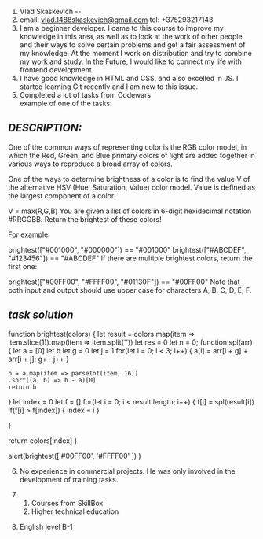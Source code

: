1. Vlad Skaskevich
--
2. email: vlad.1488skaskevich@gmail.com   tel: +375293217143
3. I am a beginner developer. I came to this course to improve my knowledge in this area, as well as to look at the work of other people and their ways to solve certain problems and get a fair assessment of my knowledge. At the moment I work on distribution and try to combine my work and study. In the Future, I would like to connect my life with frontend development.
4. I have good knowledge in HTML and CSS, and also excelled in JS. I started learning Git recently and I am new to this issue.
5. Completed a lot of tasks from Codewars  
example of one of the tasks:

*DESCRIPTION:*
------------------------------------------
One of the common ways of representing color is the RGB color model, in which the Red, Green, and Blue primary colors of light are added together in various ways to reproduce a broad array of colors.

One of the ways to determine brightness of a color is to find the value V of the alternative HSV (Hue, Saturation, Value) color model. Value is defined as the largest component of a color:

V = max(R,G,B)
You are given a list of colors in 6-digit hexidecimal notation #RRGGBB. Return the brightest of these colors!

For example,

brightest(["#001000", "#000000"]) == "#001000"
brightest(["#ABCDEF", "#123456"]) == "#ABCDEF"
If there are multiple brightest colors, return the first one:

brightest(["#00FF00", "#FFFF00", "#01130F"]) == "#00FF00"
Note that both input and output should use upper case for characters A, B, C, D, E, F.

*task solution*
-------------------

function brightest(colors) {
  let result = colors.map(item =>
  item.slice(1)).map(item => item.split(''))
  let res = 0
  let n = 0;
  function spl(arr) {
    let a = [0]
    let b 
    let g = 0
    let j = 1
    for(let i = 0; i < 3; i++) {
      a[i] = arr[i + g] + arr[i + j];
      g++
        j++
      } 
    
    b = a.map(item => parseInt(item, 16))
    .sort((a, b) => b - a)[0]
    return b
  } 
  let index = 0
  let f = []
  for(let i = 0; i < result.length; i++) {
   f[i] = spl(result[i])
   if(f[i] > f[index]) {
     index = i
   }
   
  }
  
  return colors[index]
}

alert(brightest(['#00FF00', '#FFFF00' ]) )

6. No experience in commercial projects. He was only involved in the development of training tasks.

7. 1) Courses from SkillBox
   2) Higher technical education

8. English level B-1

